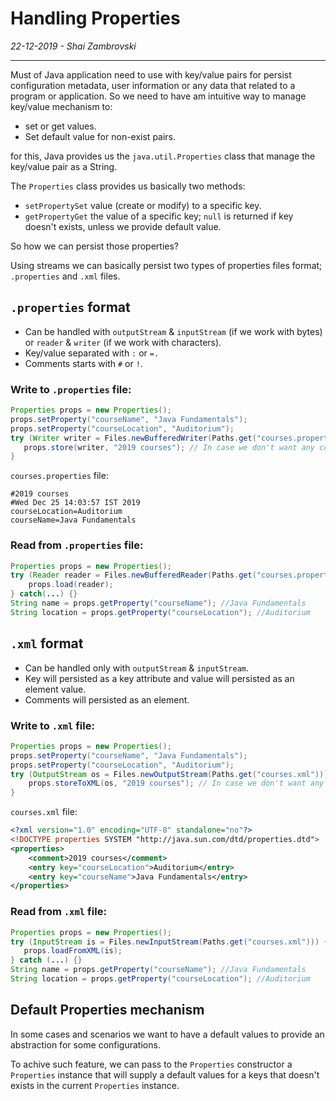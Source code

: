 # Handling Properties
*22-12-2019 - Shai Zambrovski*

------------

Must of Java application need to use with key/value pairs for persist configuration metadata, user information or any data that related to a program or application.
So we need to have am intuitive way to manage key/value mechanism to:

- set or get values.
- Set default value for non-exist pairs.

for this, Java provides us the `java.util.Properties` class that manage the key/value pair as a String.

The `Properties` class provides us basically two methods:
- `setPropertySet` value (create or modify) to a specific key.
- `getPropertyGet` the value of a specific key; `null` is returned if key doesn't exists, unless we provide default value.

So how we can persist those properties?

Using streams we can basically persist two types of properties files format; `.properties` and `.xml` files.
## `.properties` format
- Can be handled with `outputStream` & `inputStream` (if we work with bytes) or `reader` & `writer` (if we work with characters).
- Key/value separated with `:` or `=.`
- Comments starts with `#` or `!`.

### Write to `.properties` file:
```java
Properties props = new Properties();
props.setProperty("courseName", "Java Fundamentals");
props.setProperty("courseLocation", "Auditorium");
try (Writer writer = Files.newBufferedWriter(Paths.get("courses.properties"))) {
   props.store(writer, "2019 courses"); // In case we don't want any comments, need to pass a null in the 2nd argument
}
```
`courses.properties` file:

    #2019 courses
    #Wed Dec 25 14:03:57 IST 2019
    courseLocation=Auditorium
    courseName=Java Fundamentals

### Read from `.properties` file:
```java
Properties props = new Properties();
try (Reader reader = Files.newBufferedReader(Paths.get("courses.properties"))) {
    props.load(reader);
} catch(...) {}
String name = props.getProperty("courseName"); //Java Fundamentals
String location = props.getProperty("courseLocation"); //Auditorium
```
## `.xml` format
- Can be handled only with `outputStream` & `inputStream`.
- Key will persisted as a key attribute and value will persisted as an element value.
- Comments will persisted as an element.

### Write to `.xml` file:
```java
Properties props = new Properties();
props.setProperty("courseName", "Java Fundamentals");
props.setProperty("courseLocation", "Auditorium");
try (OutputStream os = Files.newOutputStream(Paths.get("courses.xml"))) {
    props.storeToXML(os, "2019 courses"); // In case we don't want any comments, need to pass a null in the 2nd argument
}
```
`courses.xml` file:
```xml
<?xml version="1.0" encoding="UTF-8" standalone="no"?>
<!DOCTYPE properties SYSTEM "http://java.sun.com/dtd/properties.dtd">
<properties>
    <comment>2019 courses</comment>
    <entry key="courseLocation">Auditorium</entry>
    <entry key="courseName">Java Fundamentals</entry>
</properties>
```
### Read from `.xml` file:
```java
Properties props = new Properties();
try (InputStream is = Files.newInputStream(Paths.get("courses.xml"))) {
   props.loadFromXML(is);
} catch (...) {}
String name = props.getProperty("courseName"); //Java Fundamentals
String location = props.getProperty("courseLocation"); //Auditorium
```
## Default Properties mechanism
In some cases and scenarios we want to have a default values to provide an abstraction for some configurations.

To achive such feature, we can pass to the `Properties` constructor a `Properties` instance that will supply a default values for a keys that doesn't exists in the current `Properties` instance.